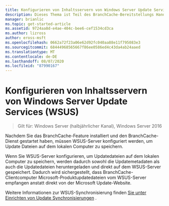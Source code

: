 ```yaml
---
title: Konfigurieren von Inhaltsservern von Windows Server Update Services (WSUS)
description: Dieses Thema ist Teil des BranchCache-Bereitstellungs Handbuchs für Windows Server 2016, das veranschaulicht, wie BranchCache im Modus für verteilte und gehostete Caches bereitgestellt wird, um die WAN-Bandbreitenauslastung in Zweigniederlassungen zu optimieren.
manager: brianlic
ms.topic: get-started-article
ms.assetid: 9724aa8d-e4ae-404c-bee6-cef1534cd3ca
ms.author: lizross
author: eross-msft
ms.openlocfilehash: 0662a72f23a06e62d92fc040aa88e11f795083e3
ms.sourcegitcommit: 68444968565667f86ee0586ed4c43da4ab24aaed
ms.translationtype: MT
ms.contentlocale: de-DE
ms.lasthandoff: 08/07/2020
ms.locfileid: "87990167"
---
```

# <a name="configure-windows-server-update-services-wsus-content-servers"></a>Konfigurieren von Inhaltsservern von Windows Server Update Services (WSUS)

>Gilt für: Windows Server (halbjährlicher Kanal), Windows Server 2016

Nachdem Sie das BranchCache-Feature installiert und den BranchCache-Dienst gestartet haben, müssen WSUS-Server konfiguriert werden, um Update Dateien auf dem lokalen Computer zu speichern.

Wenn Sie WSUS-Server konfigurieren, um Updatedateien auf dem lokalen Computer zu speichern, werden dadurch sowohl die Updatemetadaten als auch die Updatedateien heruntergeladen und direkt auf dem WSUS-Server gespeichert. Dadurch wird sichergestellt, dass BranchCache-Clientcomputer Microsoft-Produktupdatedateien vom WSUS-Server empfangen anstatt direkt von der Microsoft Update-Website.

Weitere Informationen zur WSUS-Synchronisierung finden [Sie unter Einrichten von Update Synchronisierungen](../../../administration/windows-server-update-services/manage/setting-up-update-synchronizations.md) .
